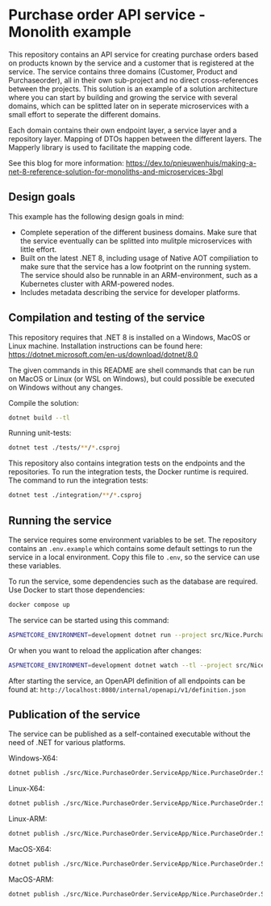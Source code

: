 # Purchase order API service - Monolith example

This repository contains an API service for creating purchase orders based on
products known by the service and a customer that is registered at the service.
The service contains three domains (Customer, Product and Purchaseorder), all in
their own sub-project and no direct cross-references between the projects. This
solution is an example of a solution architecture where you can start by
building and growing the service with several domains, which can be splitted
later on in seperate microservices with a small effort to seperate the different
domains.

Each domain contains their own endpoint layer, a service layer and a repository
layer. Mapping of DTOs happen between the different layers. The Mapperly library
is used to facilitate the mapping code.

See this blog for more information:
https://dev.to/pnieuwenhuis/making-a-net-8-reference-solution-for-monoliths-and-microservices-3bgl

## Design goals

This example has the following design goals in mind:

- Complete seperation of the different business domains. Make sure that the
  service eventually can be splitted into mulitple microservices with little
  effort.
- Built on the latest .NET 8, including usage of Native AOT compiliation to make
  sure that the service has a low footprint on the running system. The service
  should also be runnable in an ARM-environment, such as a Kubernetes cluster
  with ARM-powered nodes.
- Includes metadata describing the service for developer platforms.

## Compilation and testing of the service

This repository requires that .NET 8 is installed on a Windows, MacOS or Linux
machine. Installation instructions can be found here:
https://dotnet.microsoft.com/en-us/download/dotnet/8.0

The given commands in this README are shell commands that can be run on MacOS or
Linux (or WSL on Windows), but could possible be executed on Windows without any
changes.

Compile the solution:

```bash
dotnet build --tl
```

Running unit-tests:

```bash
dotnet test ./tests/**/*.csproj
```

This repository also contains integration tests on the endpoints and the
repositories. To run the integration tests, the Docker runtime is required. The
command to run the integration tests:

```bash
dotnet test ./integration/**/*.csproj
```

## Running the service

The service requires some environment variables to be set. The repository
contains an `.env.example` which contains some default settings to run the
service in a local environment. Copy this file to `.env`, so the service can use
these variables.

To run the service, some dependencies such as the database are required. Use
Docker to start those dependencies:

```bash
docker compose up
```

The service can be started using this command:

```bash
ASPNETCORE_ENVIRONMENT=development dotnet run --project src/Nice.PurchaseOrder.ServiceApp
```

Or when you want to reload the application after changes:

```bash
ASPNETCORE_ENVIRONMENT=development dotnet watch --tl --project src/Nice.PurchaseOrder.ServiceApp run
```

After starting the service, an OpenAPI definition of all endpoints can be found
at: `http://localhost:8080/internal/openapi/v1/definition.json`

## Publication of the service

The service can be published as a self-contained executable without the need of
.NET for various platforms.

Windows-X64:

```bash
dotnet publish ./src/Nice.PurchaseOrder.ServiceApp/Nice.PurchaseOrder.ServiceApp.csproj -r win-x64 --configuration Release --output ./dist/win_x64
```

Linux-X64:

```bash
dotnet publish ./src/Nice.PurchaseOrder.ServiceApp/Nice.PurchaseOrder.ServiceApp.csproj -r linux-x64 --configuration Release --output ./dist/linux_x64
```

Linux-ARM:

```bash
dotnet publish ./src/Nice.PurchaseOrder.ServiceApp/Nice.PurchaseOrder.ServiceApp.csproj -r linux-arm64 --configuration Release --output ./dist/linux_arm64
```

MacOS-X64:

```bash
dotnet publish ./src/Nice.PurchaseOrder.ServiceApp/Nice.PurchaseOrder.ServiceApp.csproj -r osx-x64 --configuration Release --output ./dist/osx_x64
```

MacOS-ARM:

```bash
dotnet publish ./src/Nice.PurchaseOrder.ServiceApp/Nice.PurchaseOrder.ServiceApp.csproj -r osx-arm64 --configuration Release --output ./dist/osx_arm64
```
